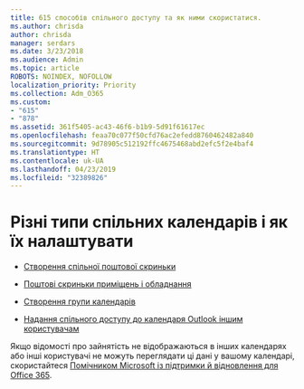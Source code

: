 ```yaml
---
title: 615 способів спільного доступу та як ними скористатися.
ms.author: chrisda
author: chrisda
manager: serdars
ms.date: 3/23/2018
ms.audience: Admin
ms.topic: article
ROBOTS: NOINDEX, NOFOLLOW
localization_priority: Priority
ms.collection: Adm_O365
ms.custom:
- "615"
- "878"
ms.assetid: 361f5405-ac43-46f6-b1b9-5d91f61617ec
ms.openlocfilehash: feaa70c077f50cfd76ac2efedd8760462482a840
ms.sourcegitcommit: 9d78905c512192ffc4675468abd2efc5f2e4baf4
ms.translationtype: HT
ms.contentlocale: uk-UA
ms.lasthandoff: 04/23/2019
ms.locfileid: "32389826"
---
```

# <a name="different-types-of-shared-calendars-and-how-to-set-them-up"></a>Різні типи спільних календарів і як їх налаштувати

- [Створення спільної поштової скриньки](https://support.office.com/article/871a246d-3acd-4bba-948e-5de8be0544c9)

- [Поштові скриньки приміщень і обладнання](https://support.office.com/article/9f518a6d-1e2c-4d44-93f3-e19013a1552b)

- [Створення групи календарів](https://support.office.com/article/8385667b-d758-4489-a53f-f542dd01e6ff)

- [Надання спільного доступу до календаря Outlook іншим користувачам](https://support.office.com/article/353ed2c1-3ec5-449d-8c73-6931a0adab88)

Якщо відомості про зайнятість не відображаються в інших календарях або інші користувачі не можуть переглядати ці дані у вашому календарі, скористайтеся [Помічником Microsoft із підтримки й відновлення для Office 365](https://diagnostics.office.com/).
